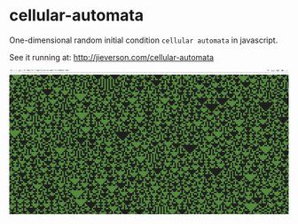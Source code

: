 # cellular-automata

One-dimensional random initial condition `cellular automata` in javascript.

See it running at: http://jieverson.com/cellular-automata

<p align="center">
  <img src="screencast.gif" />
</p>

